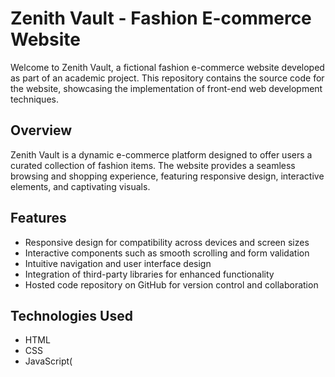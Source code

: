 # Zenith Vault - Fashion E-commerce Website

Welcome to Zenith Vault, a fictional fashion e-commerce website developed as part of an academic project. This repository contains the source code for the website, showcasing the implementation of front-end web development techniques.

## Overview

Zenith Vault is a dynamic e-commerce platform designed to offer users a curated collection of fashion items. The website provides a seamless browsing and shopping experience, featuring responsive design, interactive elements, and captivating visuals.

## Features

- Responsive design for compatibility across devices and screen sizes
- Interactive components such as smooth scrolling and form validation
- Intuitive navigation and user interface design
- Integration of third-party libraries for enhanced functionality
- Hosted code repository on GitHub for version control and collaboration

## Technologies Used

- HTML
- CSS
- JavaScript(

